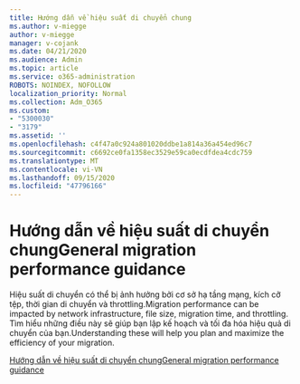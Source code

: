 ```yaml
---
title: Hướng dẫn về hiệu suất di chuyển chung
ms.author: v-miegge
author: v-miegge
manager: v-cojank
ms.date: 04/21/2020
ms.audience: Admin
ms.topic: article
ms.service: o365-administration
ROBOTS: NOINDEX, NOFOLLOW
localization_priority: Normal
ms.collection: Adm_O365
ms.custom:
- "5300030"
- "3179"
ms.assetid: ''
ms.openlocfilehash: c4f47a0c924a801020ddbe1a814a36a454ed96c7
ms.sourcegitcommit: c6692ce0fa1358ec3529e59ca0ecdfdea4cdc759
ms.translationtype: MT
ms.contentlocale: vi-VN
ms.lasthandoff: 09/15/2020
ms.locfileid: "47796166"
---
```

# <a name="general-migration-performance-guidance"></a><span data-ttu-id="df4ea-102">Hướng dẫn về hiệu suất di chuyển chung</span><span class="sxs-lookup"><span data-stu-id="df4ea-102">General migration performance guidance</span></span>

<span data-ttu-id="df4ea-103">Hiệu suất di chuyển có thể bị ảnh hưởng bởi cơ sở hạ tầng mạng, kích cỡ tệp, thời gian di chuyển và throttling.</span><span class="sxs-lookup"><span data-stu-id="df4ea-103">Migration performance can be impacted by network infrastructure, file size, migration time, and throttling.</span></span> <span data-ttu-id="df4ea-104">Tìm hiểu những điều này sẽ giúp bạn lập kế hoạch và tối đa hóa hiệu quả di chuyển của bạn.</span><span class="sxs-lookup"><span data-stu-id="df4ea-104">Understanding these will help you plan and maximize the efficiency of your migration.</span></span>

[<span data-ttu-id="df4ea-105">Hướng dẫn về hiệu suất di chuyển chung</span><span class="sxs-lookup"><span data-stu-id="df4ea-105">General migration performance guidance</span></span>](https://docs.microsoft.com/sharepointmigration/sharepoint-online-and-onedrive-migration-speed)
